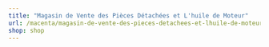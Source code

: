 ```yaml
---
title: "Magasin de Vente des Pièces Détachées et L'huile de Moteur"
url: /macenta/magasin-de-vente-des-pieces-detachees-et-lhuile-de-moteur-3/
shop: shop
---
```

